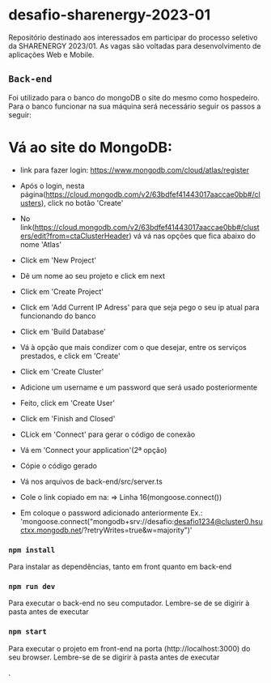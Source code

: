 # desafio-sharenergy-2023-01
Repositório destinado aos interessados em participar do processo seletivo da SHARENERGY 2023/01. As vagas são voltadas para desenvolvimento de aplicações Web e Mobile.

## `Back-end `

Foi utilizado para o banco do mongoDB o site do mesmo como hospedeiro.
Para o banco funcionar na sua máquina será necessário seguir os passos a seguir:

# Vá ao site do MongoDB:

* link para fazer login:
https://www.mongodb.com/cloud/atlas/register

* Após o login, nesta página(https://cloud.mongodb.com/v2/63bdfef41443017aaccae0bb#/clusters),
click no botão 'Create'

* No link(https://cloud.mongodb.com/v2/63bdfef41443017aaccae0bb#/clusters/edit?from=ctaClusterHeader)
vá vá nas opções que fica abaixo do nome 'Atlas'

* Click em 'New Project'

* Dê um nome ao seu projeto e click em next

* Click em 'Create Project'

* Click em 'Add Current IP Adress' para que seja pego o seu ip atual para funcionando do banco

* Click em 'Build Database'

* Vá à opção que mais condizer com o que desejar, entre os serviços prestados, e click em 'Create'

* Click em 'Create Cluster'

* Adicione um username e um password que será usado posteriormente

* Feito, click em 'Create User'

* Click em 'Finish and Closed'

* CLick em 'Connect' para gerar o código de conexão

* Vá em 'Connect your application'(2ª opção)

* Cópie o código gerado

* Vá nos arquivos de back-end/src/server.ts

* Cole o link copiado em na:
 => Linha 16(mongoose.connect())

 * Em <password> coloque o password adicionado anteriormente
 Ex.: 'mongoose.connect("mongodb+srv://desafio:desafio1234@cluster0.hsuctxx.mongodb.net/?retryWrites=true&w=majority")'


### `npm install`

Para instalar as dependências, tanto em front quanto em back-end

### `npm run dev`

Para executar o back-end no seu computador. Lembre-se de se digirir à pasta antes de executar

### `npm start`

Para executar o projeto em front-end na porta (http://localhost:3000) do seu browser. Lembre-se de se digirir à pasta antes de executar

.
